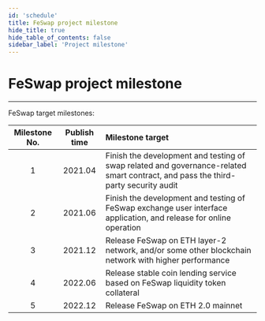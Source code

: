 ```yaml
---
id: 'schedule'
title: FeSwap project milestone
hide_title: true
hide_table_of_contents: false
sidebar_label: 'Project milestone'
---
```


<div  className="title">
  <h1> FeSwap project milestone </h1>
</div>

_______________________

FeSwap target milestones:

|Milestone No. |  Publish time | Milestone target  |
|:------------:|:--------------:|:-----------------|
| 1  | 2021.04    | Finish the development and testing of swap related and governance-related smart contract, and pass the third-party security audit    |
| 2  | 2021.06    | Finish the development and testing of FeSwap exchange user interface application, and release for online operation       |
| 3  | 2021.12    | Release FeSwap on ETH layer-2 network, and/or some other blockchain network with higher performance                  |
| 4  | 2022.06    | Release stable coin lending service based on FeSwap liquidity token collateral       |
| 5  | 2022.12    | Release FeSwap on ETH 2.0 mainnet                    |
